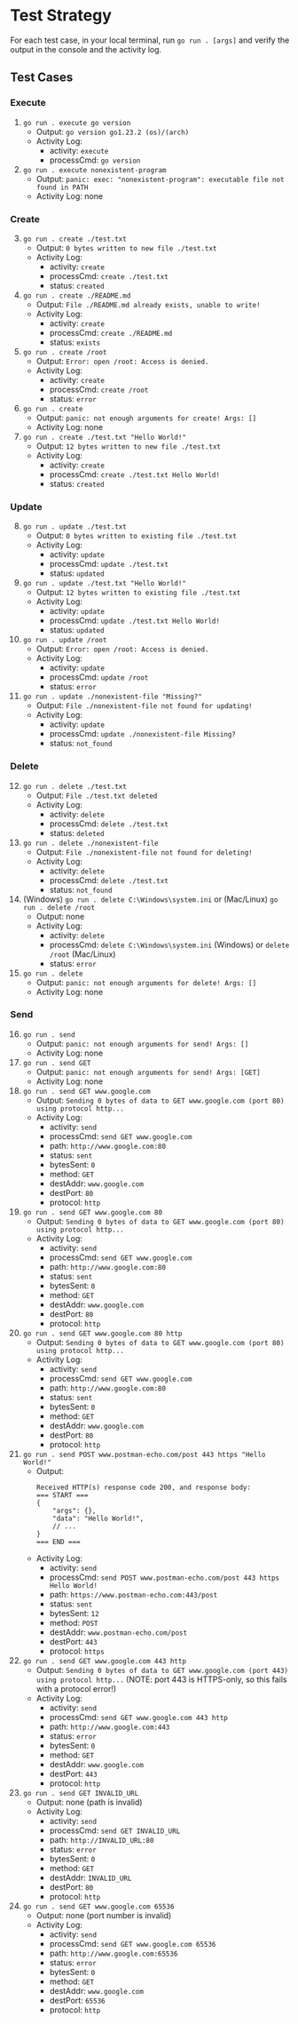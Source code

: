 # Test Strategy

For each test case, in your local terminal, run `go run . [args]` and verify the output in the console and the activity log.

## Test Cases

### Execute

1. `go run . execute go version`
    - Output: `go version go1.23.2 (os)/(arch)`
    - Activity Log:
        - activity: `execute`
        - processCmd: `go version`
2. `go run . execute nonexistent-program`
    - Output: `panic: exec: "nonexistent-program": executable file not found in PATH`
    - Activity Log: none

### Create

3. `go run . create ./test.txt`
    - Output: `0 bytes written to new file ./test.txt`
    - Activity Log:
        - activity: `create`
        - processCmd: `create ./test.txt`
        - status: `created`
4. `go run . create ./README.md`
    - Output: `File ./README.md already exists, unable to write!`
    - Activity Log:
        - activity: `create`
        - processCmd: `create ./README.md`
        - status: `exists`
5. `go run . create /root`
    - Output: `Error: open /root: Access is denied.`
    - Activity Log:
        - activity: `create`
        - processCmd: `create /root`
        - status: `error`
6. `go run . create`
    - Output: `panic: not enough arguments for create! Args: []`
    - Activity Log: none
7. `go run . create ./test.txt "Hello World!"`
    - Output: `12 bytes written to new file ./test.txt`
    - Activity Log:
        - activity: `create`
        - processCmd: `create ./test.txt Hello World!`
        - status: `created`

### Update

8. `go run . update ./test.txt`
    - Output: `0 bytes written to existing file ./test.txt`
    - Activity Log:
        - activity: `update`
        - processCmd: `update ./test.txt`
        - status: `updated`
9. `go run . update ./test.txt "Hello World!"`
    - Output: `12 bytes written to existing file ./test.txt`
    - Activity Log:
        - activity: `update`
        - processCmd: `update ./test.txt Hello World!`
        - status: `updated`
10. `go run . update /root`
    - Output: `Error: open /root: Access is denied.`
    - Activity Log:
        - activity: `update`
        - processCmd: `update /root`
        - status: `error`
11. `go run . update ./nonexistent-file "Missing?"`
    - Output: `File ./nonexistent-file not found for updating!`
    - Activity Log:
        - activity: `update`
        - processCmd: `update ./nonexistent-file Missing?`
        - status: `not_found`

### Delete

12. `go run . delete ./test.txt`
    - Output: `File ./test.txt deleted`
    - Activity Log:
        - activity: `delete`
        - processCmd: `delete ./test.txt`
        - status: `deleted`
13. `go run . delete ./nonexistent-file`
    - Output: `File ./nonexistent-file not found for deleting!`
    - Activity Log:
        - activity: `delete`
        - processCmd: `delete ./test.txt`
        - status: `not_found`
14. (Windows) `go run . delete C:\Windows\system.ini` or (Mac/Linux) `go run . delete /root`
    - Output: none
    - Activity Log:
        - activity: `delete`
        - processCmd: `delete C:\Windows\system.ini` (Windows) or `delete /root` (Mac/Linux)
        - status: `error`
15. `go run . delete`
    - Output: `panic: not enough arguments for delete! Args: []`
    - Activity Log: none

### Send

16. `go run . send`
    - Output: `panic: not enough arguments for send! Args: []`
    - Activity Log: none
17. `go run . send GET`
    - Output: `panic: not enough arguments for send! Args: [GET]`
    - Activity Log: none
18. `go run . send GET www.google.com`
    - Output: `Sending 0 bytes of data to GET www.google.com (port 80) using protocol http...`
    - Activity Log:
        - activity: `send`
        - processCmd: `send GET www.google.com`
        - path: `http://www.google.com:80`
        - status: `sent`
        - bytesSent: `0`
        - method: `GET`
        - destAddr: `www.google.com`
        - destPort: `80`
        - protocol: `http`
19. `go run . send GET www.google.com 80`
    - Output: `Sending 0 bytes of data to GET www.google.com (port 80) using protocol http...`
    - Activity Log:
        - activity: `send`
        - processCmd: `send GET www.google.com`
        - path: `http://www.google.com:80`
        - status: `sent`
        - bytesSent: `0`
        - method: `GET`
        - destAddr: `www.google.com`
        - destPort: `80`
        - protocol: `http`
20. `go run . send GET www.google.com 80 http`
    - Output: `Sending 0 bytes of data to GET www.google.com (port 80) using protocol http...`
    - Activity Log:
        - activity: `send`
        - processCmd: `send GET www.google.com`
        - path: `http://www.google.com:80`
        - status: `sent`
        - bytesSent: `0`
        - method: `GET`
        - destAddr: `www.google.com`
        - destPort: `80`
        - protocol: `http`
21. `go run . send POST www.postman-echo.com/post 443 https "Hello World!"`
    - Output:
        ```
        Received HTTP(s) response code 200, and response body:
        === START ===
        {
            "args": {},
            "data": "Hello World!",
            // ...
        }
        === END ===
        ```
    - Activity Log:
        - activity: `send`
        - processCmd: `send POST www.postman-echo.com/post 443 https Hello World!`
        - path: `https://www.postman-echo.com:443/post`
        - status: `sent`
        - bytesSent: `12`
        - method: `POST`
        - destAddr: `www.postman-echo.com/post`
        - destPort: `443`
        - protocol: `https`
23. `go run . send GET www.google.com 443 http`
    - Output: `Sending 0 bytes of data to GET www.google.com (port 443) using protocol http...` (NOTE: port 443 is HTTPS-only, so this fails with a protocol error!)
    - Activity Log:
        - activity: `send`
        - processCmd: `send GET www.google.com 443 http`
        - path: `http://www.google.com:443`
        - status: `error`
        - bytesSent: `0`
        - method: `GET`
        - destAddr: `www.google.com`
        - destPort: `443`
        - protocol: `http`
24. `go run . send GET INVALID_URL`
    - Output: none (path is invalid)
    - Activity Log:
        - activity: `send`
        - processCmd: `send GET INVALID_URL`
        - path: `http://INVALID_URL:80`
        - status: `error`
        - bytesSent: `0`
        - method: `GET`
        - destAddr: `INVALID_URL`
        - destPort: `80`
        - protocol: `http`
25. `go run . send GET www.google.com 65536`
    - Output: none (port number is invalid)
    - Activity Log:
        - activity: `send`
        - processCmd: `send GET www.google.com 65536`
        - path: `http://www.google.com:65536`
        - status: `error`
        - bytesSent: `0`
        - method: `GET`
        - destAddr: `www.google.com`
        - destPort: `65536`
        - protocol: `http`
